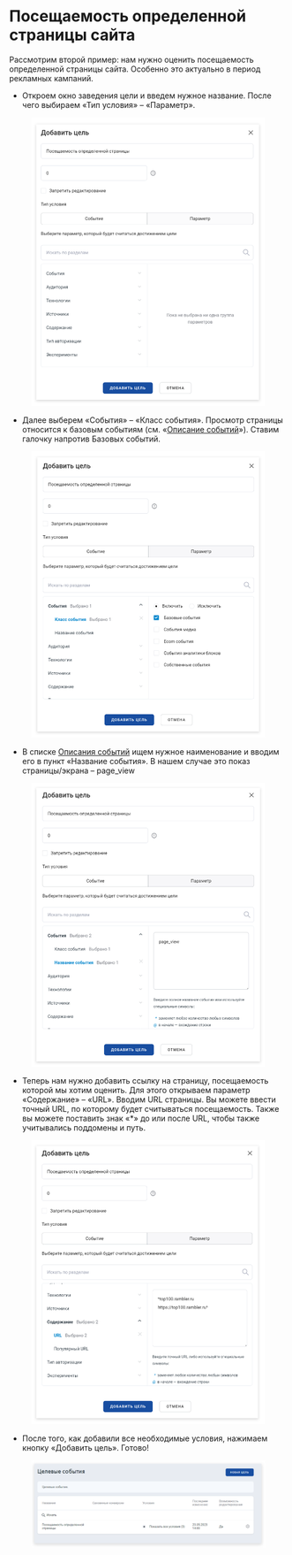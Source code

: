 # Посещаемость определенной страницы сайта

Рассмотрим второй пример: нам нужно оценить посещаемость определенной страницы сайта. Особенно это актуально в период рекламных кампаний.

* Откроем окно заведения цели и введем нужное название. После чего выбираем «Тип условия» – «Параметр».

<figure><img src="../../.gitbook/assets/1 (13).png" alt=""><figcaption></figcaption></figure>

* Далее выберем «События» – «Класс события». Просмотр страницы относится к базовым событиям (см. «[Описание событий](../../model-dannykh/opisanie-sobytii.md)»). Ставим галочку напротив Базовых событий.

<figure><img src="../../.gitbook/assets/2 (15).png" alt=""><figcaption></figcaption></figure>

* В списке [Описания событий](../../model-dannykh/opisanie-sobytii.md) ищем нужное наименование и вводим его в пункт «Название события». В нашем случае это показ страницы/экрана – page\_view

<figure><img src="../../.gitbook/assets/3 (12).png" alt=""><figcaption></figcaption></figure>

* Теперь нам нужно добавить ссылку на страницу, посещаемость которой мы хотим оценить. Для этого открываем параметр «Содержание» – «URL». Вводим URL страницы. Вы можете ввести точный URL, по которому будет считываться посещаемость. Также вы можете поставить знак «\*» до или после URL, чтобы также учитывались поддомены и путь.

<figure><img src="../../.gitbook/assets/4 (11).png" alt=""><figcaption></figcaption></figure>

* После того, как добавили все необходимые условия, нажимаем кнопку «Добавить цель». Готово!

<figure><img src="../../.gitbook/assets/5 (7).png" alt=""><figcaption></figcaption></figure>
